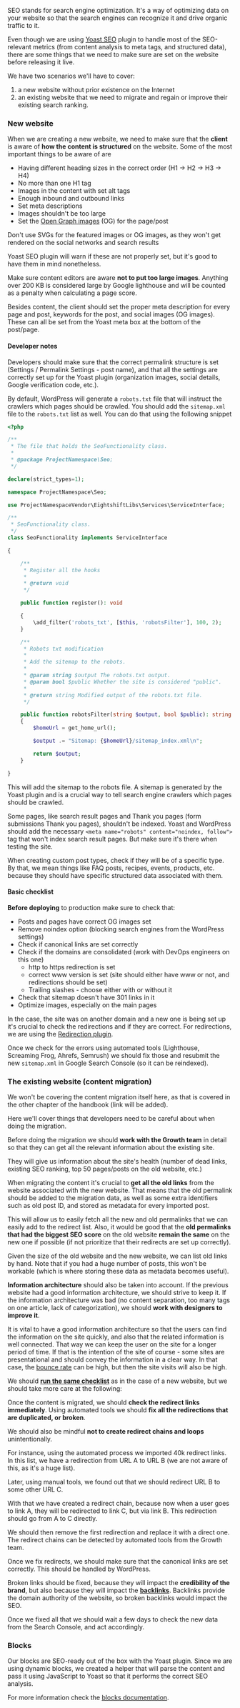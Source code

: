 SEO stands for search engine optimization. It's a way of optimizing data on your website so that the search engines can recognize it and drive organic traffic to it.

Even though we are using [Yoast SEO](https://wordpress.org/plugins/wordpress-seo/) plugin to handle most of the SEO-relevant metrics (from content analysis to meta tags, and structured data), there are some things that we need to make sure are set on the website before releasing it live.

We have two scenarios we'll have to cover:

1. a new website without prior existence on the Internet
2. an existing website that we need to migrate and regain or improve their existing search ranking.

### New website

When we are creating a new website, we need to make sure that the **client** is aware of **how the content is structured** on the website. Some of the most important things to be aware of are

- Having different heading sizes in the correct order (H1 -> H2 -> H3 -> H4)
- No more than one H1 tag
- Images in the content with set alt tags
- Enough inbound and outbound links
- Set meta descriptions
- Images shouldn't be too large
- Set the [Open Graph images](https://ogp.me/) (OG) for the page/post

Don't use SVGs for the featured images or OG images, as they won't get rendered on the social networks and search results

Yoast SEO plugin will warn if these are not properly set, but it's good to have them in mind nonetheless.

Make sure content editors are aware **not to put too large images**. Anything over 200 KB is considered large by Google lighthouse and will be counted as a penalty when calculating a page score.

Besides content, the client should set the proper meta description for every page and post, keywords for the post, and social images (OG images). These can all be set from the Yoast meta box at the bottom of the post/page.

#### Developer notes

Developers should make sure that the correct permalink structure is set (Settings / Permalink Settings - post name), and that all the settings are correctly set up for the Yoast plugin (organization images, social details, Google verification code, etc.).

By default, WordPress will generate a `robots.txt` file that will instruct the crawlers which pages should be crawled. You should add the `sitemap.xml` file to the `robots.txt` list as well. You can do that using the following snippet

```php
<?php

/**
 * The file that holds the SeoFunctionality class.
 *
 * @package ProjectNamespace\Seo;
 */

declare(strict_types=1);

namespace ProjectNamespace\Seo;

use ProjectNamespaceVendor\EightshiftLibs\Services\ServiceInterface;

/**
 * SeoFunctionality class.
 */
class SeoFunctionality implements ServiceInterface

{

	/**
	 * Register all the hooks
	 *
	 * @return void
	 */

	public function register(): void

	{
		\add_filter('robots_txt', [$this, 'robotsFilter'], 100, 2);
	}

	/**
	 * Robots txt modification
	 *
	 * Add the sitemap to the robots.
	 *
	 * @param string $output The robots.txt output.
	 * @param bool $public Whether the site is considered "public".
	 *
	 * @return string Modified output of the robots.txt file.
	 */

	public function robotsFilter(string $output, bool $public): string
	{
		$homeUrl = get_home_url();

		$output .= "Sitemap: {$homeUrl}/sitemap_index.xml\n";

		return $output;
	}

}

```


This will add the sitemap to the robots file. A sitemap is generated by the Yoast plugin and is a crucial way to tell search engine crawlers which pages should be crawled.

Some pages, like search result pages and Thank you pages (form submissions Thank you pages), shouldn't be indexed. Yoast and WordPress should add the necessary `<meta name="robots" content="noindex, follow">` tag that won't index search result pages. But make sure it's there when testing the site.

When creating custom post types, check if they will be of a specific type. By that, we mean things like FAQ posts, recipes, events, products, etc. because they should have specific structured data associated with them.

#### Basic checklist

**Before deploying** to production make sure to check that:

- Posts and pages have correct OG images set
- Remove noindex option (blocking search engines from the WordPress settings)
- Check if canonical links are set correctly
- Check if the domains are consolidated (work with DevOps engineers on this one)
  - http to https redirection is set
  - correct www version is set (site should either have www or not, and redirections should be set)
  - Trailing slashes - choose either with or without it
- Check that sitemap doesn't have 301 links in it
- Optimize images, especially on the main pages

In the case, the site was on another domain and a new one is being set up it's crucial to check the redirections and if they are correct. For redirections, we are using the [Redirection plugin](https://wordpress.org/plugins/redirection/).

Once we check for the errors using automated tools (Lighthouse, Screaming Frog, Ahrefs, Semrush) we should fix those and resubmit the new `sitemap.xml` in Google Search Console (so it can be reindexed).

### The existing website (content migration)

We won't be covering the content migration itself here, as that is covered in the other chapter of the handbook (link will be added).

Here we'll cover things that developers need to be careful about when doing the migration.

Before doing the migration we should **work with the Growth team** in detail so that they can get all the relevant information about the existing site.

They will give us information about the site's health (number of dead links, existing SEO ranking, top 50 pages/posts on the old website, etc.)

When migrating the content it's crucial to **get all the old links** from the website associated with the new website. That means that the old permalink should be added to the migration data, as well as some extra identifiers such as old post ID, and stored as metadata for every imported post.

This will allow us to easily fetch all the new and old permalinks that we can easily add to the redirect list. Also, it would be good that the **old permalinks that had the biggest SEO score** on the old website **remain the same** on the new one if possible (if not prioritize that their redirects are set up correctly).

Given the size of the old website and the new website, we can list old links by hand. Note that if you had a huge number of posts, this won't be workable (which is where storing these data as metadata becomes useful).

**Information architecture** should also be taken into account. If the previous website had a good information architecture, we should strive to keep it. If the information architecture was bad (no content separation, too many tags on one article, lack of categorization), we should **work with designers to improve it**.

It is vital to have a good information architecture so that the users can find the information on the site quickly, and also that the related information is well connected. That way we can keep the user on the site for a longer period of time. If that is the intention of the site of course - some sites are presentational and should convey the information in a clear way. In that case, the [bounce rate](https://support.google.com/analytics/answer/1009409?hl=en) can be high, but then the site visits will also be high.

We should [**run the same checklist**](#basic-checklist) as in the case of a new website, but we should take more care at the following:

Once the content is migrated, we should **check the redirect links immediately**. Using automated tools we should **fix all the redirections that are duplicated, or broken**.

We should also be mindful **not to create redirect chains and loops** unintentionally.

For instance, using the automated process we imported 40k redirect links. In this list, we have a redirection from URL A to URL B (we are not aware of this, as it's a huge list).

Later, using manual tools, we found out that we should redirect URL B to some other URL C.

With that we have created a redirect chain, because now when a user goes to link A, they will be redirected to link C, but via link B. This redirection should go from A to C directly.

We should then remove the first redirection and replace it with a direct one. The redirect chains can be detected by automated tools from the Growth team.

Once we fix redirects, we should make sure that the canonical links are set correctly. This should be handled by WordPress.

Broken links should be fixed, because they will impact the **credibility of the brand**, but also because they will impact the [**backlinks**](https://backlinko.com/hub/seo/backlinks). Backlinks provide the domain authority of the website, so broken backlinks would impact the SEO.

Once we fixed all that we should wait a few days to check the new data from the Search Console, and act accordingly.

### Blocks

Our blocks are SEO-ready out of the box with the Yoast plugin. Since we are using dynamic blocks, we created a helper that will parse the content and pass it using JavaScript to Yoast so that it performs the correct SEO analysis.

For more information check the [blocks documentation](https://infinum.github.io/eightshift-docs/docs/basics/helpers-javascript/#yoastseo).